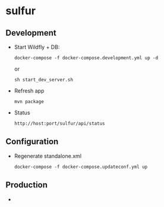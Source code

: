 # sulfur

## Development

* Start Wildfly + DB:
 
    `docker-compose -f docker-compose.development.yml up -d`
    
    or 
    
    `sh start_dev_server.sh`
* Refresh app 

    `mvn package`
    
* Status

    `http://host:port/sulfur/api/status`
    

## Configuration

* Regenerate standalone.xml

    `docker-compose -f docker-compose.updateconf.yml up`
    
## Production

*  

